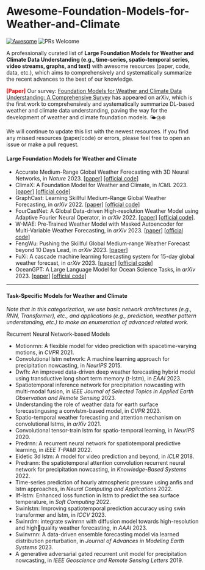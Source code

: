 # Awesome-Foundation-Models-for-Weather-and-Climate
[![Awesome](https://awesome.re/badge.svg)](https://awesome.re) 
![PRs Welcome](https://img.shields.io/badge/PRs-Welcome-green) 

A professionally curated list of **Large Foundation Models for Weather and Climate Data Understanding (e.g., time-series, spatio-temporal series, video streams, graphs, and text)** with awesome resources (paper, code, data, etc.), which aims to comprehensively and systematically summarize the recent advances to the best of our knowledge.

**<font color="red">[Paper]</font>** Our survey: [Foundation Models for Weather and Climate Data Understanding: A Comprehensive Survey](https://arxiv.org/pdf/2312.03014.pdf) has appeared on arXiv, which is the first work to comprehensively and systematically summarize DL-based weather and climate data understanding, paving the way for the development of weather and climate foundation models. 🌤️⛈️❄️


We will continue to update this list with the newest resources. If you find any missed resources (paper/code) or errors, please feel free to open an issue or make a pull request.


#### Large Foundation Models for Weather and Climate
* Accurate Medium-Range Global Weather Forecasting with 3D Neural Networks, in *Nature* 2023. [\[paper\]](https://www.nature.com/articles/s41586-023-06185-3) [\[official code\]](https://github.com/198808xc/Pangu-Weather)
* ClimaX: A Foundation Model for Weather and Climate, in *ICML* 2023. [\[paper\]](https://arxiv.org/abs/2301.10343) [\[official code\]](https://github.com/microsoft/ClimaX)
* GraphCast: Learning Skillful Medium-Range Global Weather Forecasting, in *arXiv* 2022. [\[paper\]](https://arxiv.org/abs/2212.12794) [\[official code\]](https://github.com/google-deepmind/graphcast)
* FourCastNet: A Global Data-driven High-resolution Weather Model using Adaptive Fourier Neural Operator, in *arXiv* 2022. [\[paper\]](https://arxiv.org/abs/2202.11214) [\[official code\]](https://github.com/NVlabs/FourCastNet).
* W-MAE: Pre-Trained Weather Model with Masked Autoencoder for Multi-Variable Weather Forecasting, in *arXiv* 2023. [\[paper\]](https://arxiv.org/pdf/2304.08754.pdf)  [\[official code\]](https://github.com/Gufrannn/W-MAE)
* FengWu: Pushing the Skillful Global Medium-range Weather Forecast beyond 10 Days Lead, in *arXiv* 2023. [\[paper\]](https://arxiv.org/abs/2304.02948)
* FuXi: A cascade machine learning forecasting system for 15-day global weather forecast, in *arXiv* 2023. [\[paper\]](https://arxiv.org/abs/2306.12873) [\[official code\]](https://github.com/tpys/FuXi)
* OceanGPT: A Large Language Model for Ocean Science Tasks, in *arXiv* 2023. [\[paper\]](https://arxiv.org/abs/2310.02031) [\[official code\]](https://huggingface.co/zjunlp/OceanGPT-7b)

---
  
#### Task-Specific Models for Weather and Climate
<em>Note that in this categorization, we use basic network architectures (e.g., RNN, Transformer), etc., and applications (e.g., prediction, weather pattern understanding, etc.) to make an enumeration of advanced related work.</em>

Recurrent Neural Network-based Models
* Motionrnn: A flexible model for video prediction with spacetime-varying motions, in *CVPR* 2021.
* Convolutional lstm network: A machine learning approach for precipitation nowcasting, in *NeurIPS* 2015.
* Dwfh: An improved data-driven deep weather forecasting hybrid model using transductive long short term memory (t-lstm), in *EAAI* 2023.
* Spatiotemporal inference network for precipitation nowcasting with multi-modal fusion, in *IEEE Journal of Selected Topics in Applied Earth Observation and Remote Sensing* 2023.
* Understanding the role of weather data for earth surface forecastingusing a convlstm-based model, in *CVPR* 2023.
* Spatio-temporal weather forecasting and attention mechanism on convolutional lstms, in *arXiv* 2021.
* Convolutional tensor-train lstm for spatio-temporal learning, in *NeurIPS* 2020.
* Predrnn: A recurrent neural network for spatiotemporal predictive learning, in *IEEE T-PAMI* 2022.
* Eidetic 3d lstm: A model for video prediction and beyond, in *ICLR* 2018.
* Predrann: the spatiotemporal attention convolution recurrent neural network for precipitation nowcasting, in *Knowledge-Based Systems* 2022.
* Time-series prediction of hourly atmospheric pressure using anfis and lstm approaches, in *Neural Computing and Applications* 2022.
* Ilf-lstm: Enhanced loss function in lstm to predict the sea surface temperature, in *Soft Computing* 2022.
* Swinlstm: Improving spatiotemporal prediction accuracy using swin transformer and lstm, in *ICCV* 2023.
* Swinrdm: integrate swinrnn with diffusion model towards high-resolution and highquality weather forecasting, in *AAAI* 2023.
* Swinvrnn: A data-driven ensemble forecasting model via learned distribution perturbation, in *Journal of Advances in Modeling Earth Systems* 2023.
* A generative adversarial gated recurrent unit model for precipitation nowcasting, in *IEEE Geoscience and Remote Sensing Letters* 2019.
